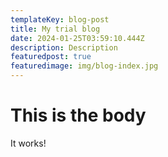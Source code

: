 ```yaml
---
templateKey: blog-post
title: My trial blog
date: 2024-01-25T03:59:10.444Z
description: Description
featuredpost: true
featuredimage: img/blog-index.jpg
---
```

# T﻿his is the body

I﻿t works!